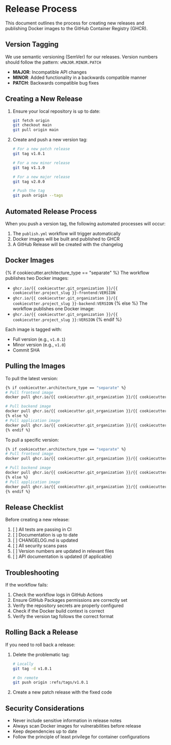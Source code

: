 # Release Process

This document outlines the process for creating new releases and publishing Docker images to the GitHub Container Registry (GHCR).

## Version Tagging

We use semantic versioning (SemVer) for our releases. Version numbers should follow the pattern: `vMAJOR.MINOR.PATCH`

- **MAJOR**: Incompatible API changes
- **MINOR**: Added functionality in a backwards compatible manner
- **PATCH**: Backwards compatible bug fixes

## Creating a New Release

1. Ensure your local repository is up to date:
   ```bash
   git fetch origin
   git checkout main
   git pull origin main
   ```

2. Create and push a new version tag:
   ```bash
   # For a new patch release
   git tag v1.0.1
   
   # For a new minor release
   git tag v1.1.0
   
   # For a new major release
   git tag v2.0.0
   
   # Push the tag
   git push origin --tags
   ```

## Automated Release Process

When you push a version tag, the following automated processes will occur:

1. The `publish.yml` workflow will trigger automatically
2. Docker images will be built and published to GHCR
3. A GitHub Release will be created with the changelog

## Docker Images

{% if cookiecutter.architecture_type == "separate" %}
The workflow publishes two Docker images:
- `ghcr.io/{{ cookiecutter.git_organization }}/{{ cookiecutter.project_slug }}-frontend:VERSION`
- `ghcr.io/{{ cookiecutter.git_organization }}/{{ cookiecutter.project_slug }}-backend:VERSION`
{% else %}
The workflow publishes one Docker image:
- `ghcr.io/{{ cookiecutter.git_organization }}/{{ cookiecutter.project_slug }}:VERSION`
{% endif %}

Each image is tagged with:
- Full version (e.g., `v1.0.1`)
- Minor version (e.g., `v1.0`)
- Commit SHA

## Pulling the Images

To pull the latest version:
```bash
{% if cookiecutter.architecture_type == "separate" %}
# Pull frontend image
docker pull ghcr.io/{{ cookiecutter.git_organization }}/{{ cookiecutter.project_slug }}-frontend:latest

# Pull backend image
docker pull ghcr.io/{{ cookiecutter.git_organization }}/{{ cookiecutter.project_slug }}-backend:latest
{% else %}
# Pull application image
docker pull ghcr.io/{{ cookiecutter.git_organization }}/{{ cookiecutter.project_slug }}:latest
{% endif %}
```

To pull a specific version:
```bash
{% if cookiecutter.architecture_type == "separate" %}
# Pull frontend image
docker pull ghcr.io/{{ cookiecutter.git_organization }}/{{ cookiecutter.project_slug }}-frontend:v1.0.1

# Pull backend image
docker pull ghcr.io/{{ cookiecutter.git_organization }}/{{ cookiecutter.project_slug }}-backend:v1.0.1
{% else %}
# Pull application image
docker pull ghcr.io/{{ cookiecutter.git_organization }}/{{ cookiecutter.project_slug }}:v1.0.1
{% endif %}
```

## Release Checklist

Before creating a new release:

1. [ ] All tests are passing in CI
2. [ ] Documentation is up to date
3. [ ] CHANGELOG.md is updated
4. [ ] All security scans pass
5. [ ] Version numbers are updated in relevant files
6. [ ] API documentation is updated (if applicable)

## Troubleshooting

If the workflow fails:

1. Check the workflow logs in GitHub Actions
2. Ensure GitHub Packages permissions are correctly set
3. Verify the repository secrets are properly configured
4. Check if the Docker build context is correct
5. Verify the version tag follows the correct format

## Rolling Back a Release

If you need to roll back a release:

1. Delete the problematic tag:
   ```bash
   # Locally
   git tag -d v1.0.1
   
   # On remote
   git push origin :refs/tags/v1.0.1
   ```

2. Create a new patch release with the fixed code

## Security Considerations

- Never include sensitive information in release notes
- Always scan Docker images for vulnerabilities before release
- Keep dependencies up to date
- Follow the principle of least privilege for container configurations
